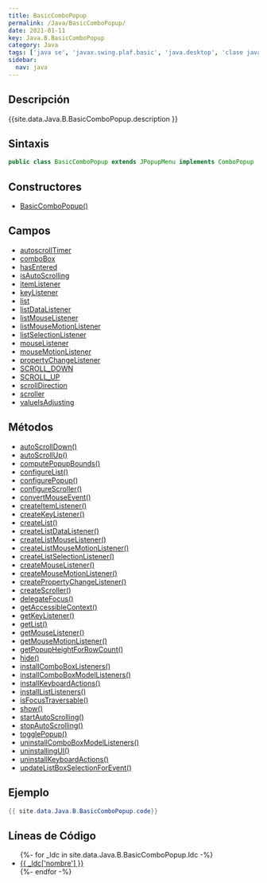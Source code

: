 ```yaml
---
title: BasicComboPopup
permalink: /Java/BasicComboPopup/
date: 2021-01-11
key: Java.B.BasicComboPopup
category: Java
tags: ['java se', 'javax.swing.plaf.basic', 'java.desktop', 'clase java', 'Java 1.0']
sidebar: 
  nav: java
---
```


## Descripción
{{site.data.Java.B.BasicComboPopup.description }}

## Sintaxis
~~~java
public class BasicComboPopup extends JPopupMenu implements ComboPopup
~~~

## Constructores
* [BasicComboPopup()](/Java/BasicComboPopup/BasicComboPopup/)

## Campos
* [autoscrollTimer](/Java/BasicComboPopup/autoscrollTimer)
* [comboBox](/Java/BasicComboPopup/comboBox)
* [hasEntered](/Java/BasicComboPopup/hasEntered)
* [isAutoScrolling](/Java/BasicComboPopup/isAutoScrolling)
* [itemListener](/Java/BasicComboPopup/itemListener)
* [keyListener](/Java/BasicComboPopup/keyListener)
* [list](/Java/BasicComboPopup/list)
* [listDataListener](/Java/BasicComboPopup/listDataListener)
* [listMouseListener](/Java/BasicComboPopup/listMouseListener)
* [listMouseMotionListener](/Java/BasicComboPopup/listMouseMotionListener)
* [listSelectionListener](/Java/BasicComboPopup/listSelectionListener)
* [mouseListener](/Java/BasicComboPopup/mouseListener)
* [mouseMotionListener](/Java/BasicComboPopup/mouseMotionListener)
* [propertyChangeListener](/Java/BasicComboPopup/propertyChangeListener)
* [SCROLL_DOWN](/Java/BasicComboPopup/SCROLL_DOWN)
* [SCROLL_UP](/Java/BasicComboPopup/SCROLL_UP)
* [scrollDirection](/Java/BasicComboPopup/scrollDirection)
* [scroller](/Java/BasicComboPopup/scroller)
* [valueIsAdjusting](/Java/BasicComboPopup/valueIsAdjusting)

## Métodos
* [autoScrollDown()](/Java/BasicComboPopup/autoScrollDown)
* [autoScrollUp()](/Java/BasicComboPopup/autoScrollUp)
* [computePopupBounds()](/Java/BasicComboPopup/computePopupBounds)
* [configureList()](/Java/BasicComboPopup/configureList)
* [configurePopup()](/Java/BasicComboPopup/configurePopup)
* [configureScroller()](/Java/BasicComboPopup/configureScroller)
* [convertMouseEvent()](/Java/BasicComboPopup/convertMouseEvent)
* [createItemListener()](/Java/BasicComboPopup/createItemListener)
* [createKeyListener()](/Java/BasicComboPopup/createKeyListener)
* [createList()](/Java/BasicComboPopup/createList)
* [createListDataListener()](/Java/BasicComboPopup/createListDataListener)
* [createListMouseListener()](/Java/BasicComboPopup/createListMouseListener)
* [createListMouseMotionListener()](/Java/BasicComboPopup/createListMouseMotionListener)
* [createListSelectionListener()](/Java/BasicComboPopup/createListSelectionListener)
* [createMouseListener()](/Java/BasicComboPopup/createMouseListener)
* [createMouseMotionListener()](/Java/BasicComboPopup/createMouseMotionListener)
* [createPropertyChangeListener()](/Java/BasicComboPopup/createPropertyChangeListener)
* [createScroller()](/Java/BasicComboPopup/createScroller)
* [delegateFocus()](/Java/BasicComboPopup/delegateFocus)
* [getAccessibleContext()](/Java/BasicComboPopup/getAccessibleContext)
* [getKeyListener()](/Java/BasicComboPopup/getKeyListener)
* [getList()](/Java/BasicComboPopup/getList)
* [getMouseListener()](/Java/BasicComboPopup/getMouseListener)
* [getMouseMotionListener()](/Java/BasicComboPopup/getMouseMotionListener)
* [getPopupHeightForRowCount()](/Java/BasicComboPopup/getPopupHeightForRowCount)
* [hide()](/Java/BasicComboPopup/hide)
* [installComboBoxListeners()](/Java/BasicComboPopup/installComboBoxListeners)
* [installComboBoxModelListeners()](/Java/BasicComboPopup/installComboBoxModelListeners)
* [installKeyboardActions()](/Java/BasicComboPopup/installKeyboardActions)
* [installListListeners()](/Java/BasicComboPopup/installListListeners)
* [isFocusTraversable()](/Java/BasicComboPopup/isFocusTraversable)
* [show()](/Java/BasicComboPopup/show)
* [startAutoScrolling()](/Java/BasicComboPopup/startAutoScrolling)
* [stopAutoScrolling()](/Java/BasicComboPopup/stopAutoScrolling)
* [togglePopup()](/Java/BasicComboPopup/togglePopup)
* [uninstallComboBoxModelListeners()](/Java/BasicComboPopup/uninstallComboBoxModelListeners)
* [uninstallingUI()](/Java/BasicComboPopup/uninstallingUI)
* [uninstallKeyboardActions()](/Java/BasicComboPopup/uninstallKeyboardActions)
* [updateListBoxSelectionForEvent()](/Java/BasicComboPopup/updateListBoxSelectionForEvent)

## Ejemplo
~~~java
{{ site.data.Java.B.BasicComboPopup.code}}
~~~

## Líneas de Código
<ul>
{%- for _ldc in site.data.Java.B.BasicComboPopup.ldc -%}
   <li>
       <a href="{{_ldc['url'] }}">{{ _ldc['nombre'] }}</a>
   </li>
{%- endfor -%}
</ul>
